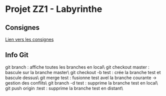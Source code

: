 # Projet ZZ1 - Labyrinthe

## Consignes
[Lien vers les consignes](https://perso.isima.fr/~yjdaniel/labyrinthe/projet-labyrinthe.html)


## Info Git

git branch  :  affiche toutes les branches en local\\
git checkout master :  bascule sur la branche master\\
git checkout -b test  :  crée la branche test et bascule dessus\\
git merge test  :  fusionne test avel la branche courante -> gestion des conflits\\
git branch -d test  :  supprime la branche test en local\\
git push origin :test  : supprime la branche test en distant\\

